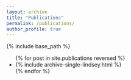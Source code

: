 ```yaml
---
layout: archive
title: "Publications"
permalink: /publications/
author_profile: true
---
```


{% include base_path %}

<ul>{% for post in site.publications reversed %}
  <li>{% include archive-single-lindsey.html %}</li>
{% endfor %}</ul>
